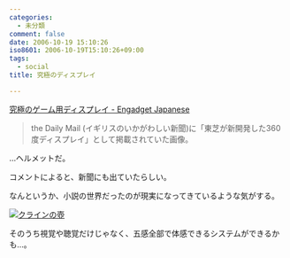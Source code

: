 ```yaml
---
categories:
  - 未分類
comment: false
date: 2006-10-19 15:10:26
iso8601: 2006-10-19T15:10:26+09:00
tags:
  - social
title: 究極のディスプレイ

---
```


<div class="entry-body">
  <p><a title="究極のゲーム用ディスプレイ - Engadget Japanese" href="http://japanese.engadget.com/2006/10/18/helmet-hmd-wtf/">究極のゲーム用ディスプレイ - Engadget Japanese</a></p>

  <blockquote>the Daily Mail (イギリスのいかがわしい新聞)に「東芝が新開発した360度ディスプレイ」として掲載されていた画像。</blockquote>

  <p>…ヘルメットだ。</p>

  <p>コメントによると、新聞にも出ていたらしい。</p>

  <p>なんというか、小説の世界だったのが現実になってきているような気がする。</p>

  <p><a href="http://www.amazon.co.jp/exec/obidos/ASIN/4062750171/nqounet-22/ref=nosim/" name="amazletlink" id="amazletlink"><img src="http://images-jp.amazon.com/images/P/4062750171.09.MZZZZZZZ.jpg" alt="クラインの壺" style="border: none;" /></a></p>

  <p>そのうち視覚や聴覚だけじゃなく、五感全部で体感できるシステムができるかも…。</p>
</div>
